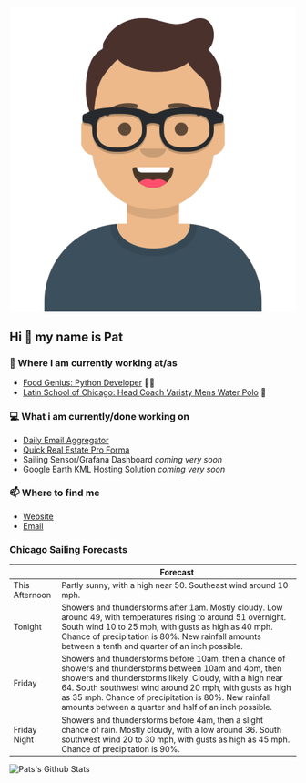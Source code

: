 [![Social banner for p-j-falconer](https://raw.githubusercontent.com/P-J-FALCONER/P-J-FALCONER/master/assets/avataaars.svg)](https://patfalconer.com/)
## Hi :wave: my name is Pat

### 💼 Where I am currently working at/as
- [Food Genius: Python Developer](https://getfoodgenius.com/) 🍔🐍
- [Latin School of Chicago: Head Coach Varisty Mens Water Polo](https://www.latinschool.org/) 🤽


### 💻 What i am currently/done working on
 - [Daily Email Aggregator](https://github.com/P-J-FALCONER/dott_daily_mail)
 - [Quick Real Estate Pro Forma](https://github.com/P-J-FALCONER/henry)
 - Sailing Sensor/Grafana Dashboard *coming very soon*
 - Google Earth KML Hosting Solution *coming very soon*

### 📫 Where to find me
 - [Website](https://patfalconer.com/)
 - [Email](mailto:patrick.j.falconer@gmail.com)


### Chicago Sailing Forecasts
|   | Forecast  |
|---|---|
| This Afternoon | Partly sunny, with a high near 50. Southeast wind around 10 mph. |
| Tonight | Showers and thunderstorms after 1am. Mostly cloudy. Low around 49, with temperatures rising to around 51 overnight. South wind 10 to 25 mph, with gusts as high as 40 mph. Chance of precipitation is 80%. New rainfall amounts between a tenth and quarter of an inch possible. |
| Friday | Showers and thunderstorms before 10am, then a chance of showers and thunderstorms between 10am and 4pm, then showers and thunderstorms likely. Cloudy, with a high near 64. South southwest wind around 20 mph, with gusts as high as 35 mph. Chance of precipitation is 80%. New rainfall amounts between a quarter and half of an inch possible. |
| Friday Night | Showers and thunderstorms before 4am, then a slight chance of rain. Mostly cloudy, with a low around 36. South southwest wind 20 to 30 mph, with gusts as high as 45 mph. Chance of precipitation is 90%. |

![Pats's Github Stats](https://github-readme-stats.vercel.app/api?username=p-j-falconer&show_icons=true&theme=radical)
